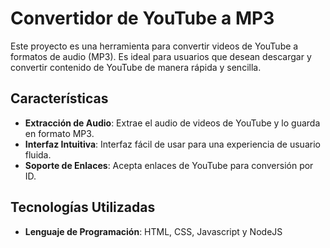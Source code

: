 # Convertidor de YouTube a MP3

Este proyecto es una herramienta para convertir videos de YouTube a formatos de audio (MP3). Es ideal para usuarios que desean descargar y convertir contenido de YouTube de manera rápida y sencilla.

## Características

- **Extracción de Audio**: Extrae el audio de videos de YouTube y lo guarda en formato MP3.
- **Interfaz Intuitiva**: Interfaz fácil de usar para una experiencia de usuario fluida.
- **Soporte de Enlaces**: Acepta enlaces de YouTube para conversión por ID.

## Tecnologías Utilizadas

- **Lenguaje de Programación**: HTML, CSS, Javascript y NodeJS
